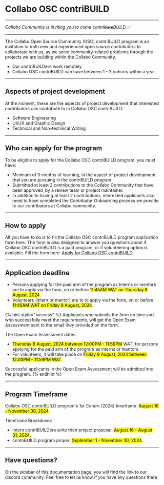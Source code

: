 # Collabo OSC contriBUILD

***

_Collabo Community is inviting you to come contri_~~_bute_~~_BUILD ✅_

***

The Collabo Open Source Community (OSC) contriBUILD program is an invitation to both new and experienced open source contributors to collaborate with us, as we solve community-related problems through the projects we are building within the Collabo Community.

* Our contriBUILDers work remotely.
* Collabo OSC contriBUILD can have between 1 - 3 cohorts within a year.

***

## Aspects of project development

At the moment, these are the aspects of project development that interested contributors can contribute to in Collabo OSC contriBUILD:

* Software Engineering
* UI/UX and Graphic Design
* Technical and Non-technical Writing

***

## Who can apply for the program

To be eligible to apply for the Collabo OSC contriBUILD program, you must have:

* Minimum of 3 months of learning, in the aspect of project development that you are pursuing in the contriBUILD program.
* Submitted at least 2 contributions to the Collabo Community that have been approved, by a review team or project maintainer.
* In addition to having at least 2 contributions, interested applicants also need to have completed the Contributor Onboarding process we provide to our contributors at Collabo community.

***

## How to apply

All you have to do is to fill the Collabo OSC contriBUILD program application form here. The form is also designed to answer you questions about if  Collabo OSC contriBUILD is a paid program, or if volunteering option is available. Fill the form here: [Apply for Collabo OSC contriBUILD](https://docs.google.com/forms/d/e/1FAIpQLSeCf-UZf356FzcJ6dFsMOen-oyeMTCGxeHO6h4MbDMbmzAK-w/viewform?usp=sf\_link).

***

## Application deadline

* Persons applying for the paid arm of the program as Interns or mentors are to apply via the form, on or before <mark style="background-color:yellow;">11:45AM WAT on Thursday 8 August, 2024</mark>.
* Volunteers (intern or mentor) are to to apply via the form, on or before <mark style="background-color:yellow;">11:45AM WAT on Friday 9 August, 2024</mark>.

{% hint style="success" %}
Applicants who submits the form on time and who successfully meet the requirements, will get the Open Exam Assessment sent to the email they provided on the form.&#x20;



The Open Exam Assessment dates:

* <mark style="background-color:yellow;">Thursday 8 August, 2024 between 12:00PM - 11:59PM</mark> WAT, for persons applying for the paid arm of the program as interns or mentors.
* For volunteers, it will take place on <mark style="background-color:yellow;">Friday 9 August, 2024 between 12:00PM - 11:59PM WAT</mark>.



Successful applicants in the Open Exam Assessment will be admitted into the program.
{% endhint %}

***

## Program Timeframe

Collabo OSC contriBUILD program's 1st Cohort (2024) timeframe:  <mark style="background-color:yellow;">August 16 - November 30, 2024</mark>.&#x20;

Timeframe Breakdown:

* Intern contriBUILDers write their project proposal: <mark style="background-color:yellow;">August 16 - August 31, 2024</mark>.
* contriBUILD program proper: <mark style="background-color:yellow;">September  1 - November 30, 2024</mark>.

***

## Have questions?

On the sidebar of this documentation page, you will find the link to our discord community. Feel free to let us know if you have any questions there.
